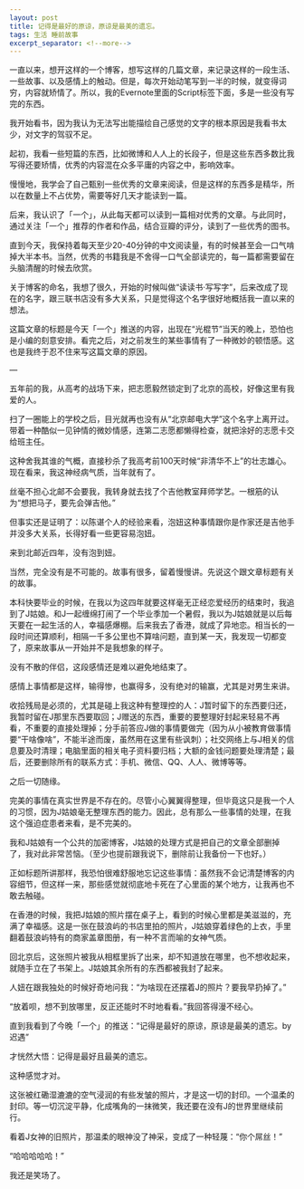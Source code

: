 ```yaml
---
layout: post
title: 记得是最好的原谅，原谅是最美的遗忘。
tags: 生活 睡前故事
excerpt_separator: <!--more-->
---
```

一直以来，想开这样的一个博客，想写这样的几篇文章，来记录这样的一段生活、一些故事、以及感情上的触动。但是，每次开始动笔写到一半的时候，就变得词穷，内容就矫情了。所以，我的Evernote里面的Script标签下面，多是一些没有写完的东西。

我开始看书，因为我认为无法写出能描绘自己感觉的文字的根本原因是我看书太少，对文字的驾驭不足。

起初，我看一些短篇的东西，比如微博和人人上的长段子，但是这些东西多数比我写得还要矫情，优秀的内容混在众多平庸的内容之中，影响效率。

慢慢地，我学会了自己甄别一些优秀的文章来阅读，但是这样的东西多是精华，所以在数量上不占优势，需要等好几天才能读到一篇。

后来，我认识了「一个」，从此每天都可以读到一篇相对优秀的文章。与此同时，通过关注「一个」推荐的作者和作品，结合豆瓣的评分，读到了一些优秀的图书。

直到今天，我保持着每天至少20-40分钟的中文阅读量，有的时候甚至会一口气啃掉大半本书。当然，优秀的书籍我是不舍得一口气全部读完的，每一篇都需要留在头脑清醒的时候去欣赏。

<!--more-->

关于博客的命名，我想了很久，开始的时候叫做“读读书·写写字”，后来改成了现在的名字，跟三联书店没有多大关系，只是觉得这个名字很好地概括我一直以来的想法。

这篇文章的标题是今天「一个」推送的内容，出现在“光棍节”当天的晚上，恐怕也是小编的刻意安排。看完之后，对之前发生的某些事情有了一种微妙的顿悟感。这也是我终于忍不住来写这篇文章的原因。

—

五年前的我，从高考的战场下来，把志愿毅然锁定到了北京的高校，好像这里有我爱的人。

扫了一圈能上的学校之后，目光就再也没有从“北京邮电大学”这个名字上离开过。带着一种酷似一见钟情的微妙情感，连第二志愿都懒得检查，就把涂好的志愿卡交给班主任。

这种舍我其谁的气概，直接秒杀了我高考前100天时候“非清华不上”的壮志雄心。现在看来，我这神经病气质，当年就有了。

丝毫不担心北邮不会要我，我转身就去找了个吉他教室拜师学艺。一根筋的认为“想把马子，要先会弹吉他。”

但事实还是证明了：以陈谌个人的经验来看，泡妞这种事情跟你是作家还是吉他手并没多大关系，长得好看一些更容易泡妞。

来到北邮近四年，没有泡到妞。

当然，完全没有是不可能的。故事有很多，留着慢慢讲。先说这个跟文章标题有关的故事。

本科快要毕业的时候，在我以为这四年就要这样毫无正经恋爱经历的结束时，我追到了J姑娘。和J一起缠绵打闹了一个毕业季加一个暑假，我以为J姑娘就是以后每天要在一起生活的人，幸福感爆棚。后来我去了香港，就成了异地恋。相当长的一段时间还算顺利，相隔一千多公里也不算啥问题，直到某一天，我发现一切都变了，原来故事从一开始并不是我想象的样子。

没有不散的伴侣，这段感情还是难以避免地结束了。

感情上事情都是这样，输得惨，也赢得多，没有绝对的输赢，尤其是对男生来讲。

收拾残局是必须的，尤其是碰上我这种有整理控的人：J暂时留下的东西要归还，我暂时留在J那里东西要取回；J赠送的东西，重要的要整理好封起来轻易不再看，不重要的直接处理掉；分手前答应J做的事情要做完（因为从小被教育做事情要“干啥像啥”，不能半途而废，虽然用在这里有些讽刺）；社交网络上与J相关的信息要及时清理；电脑里面的相关电子资料要归档；大额的金钱问题要处理清楚；最后，还要删除所有的联系方式：手机、微信、QQ、人人、微博等等。

之后一切随缘。

完美的事情在真实世界是不存在的。尽管小心翼翼得整理，但毕竟这只是我一个人的习惯，因为J姑娘毫无整理东西的能力。因此，总有那么一些事情的处理，在我这个强迫症患者来看，是不完美的。

我和J姑娘有一个公共的加密博客，J姑娘的处理方式是把自己的文章全部删掉了，我对此非常苦恼。（至少也提前跟我说下，删除前让我备份一下也好。）

正如标题所讲那样，我恐怕很难舒服地忘记这些事情：虽然我不会记清楚博客的内容细节，但这样一来，那些感觉就彻底地卡死在了心里面的某个地方，让我再也不敢去触碰。

在香港的时候，我把J姑娘的照片摆在桌子上，看到的时候心里都是美滋滋的，充满了幸福感。这是一张在鼓浪屿的书店里拍的照片，J姑娘穿着绿色的上衣，手里翻着鼓浪屿特有的商家盖章图册，有一种不言而喻的女神气质。

回北京后，这张照片被我从相框里拆了出来，却不知道放在哪里，也不想收起来，就随手立在了书架上。J姑娘其余所有的东西都被我封了起来。

人妞在跟我独处的时候好奇地问我：“为啥现在还摆着J的照片？要我早扔掉了。”

“放着呗，想不到放哪里，反正还能时不时地看看。”我回答得漫不经心。

直到我看到了今晚「一个」的推送：“记得是最好的原谅，原谅是最美的遗忘。by 迟遇”

才恍然大悟：记得是最好且最美的遗忘。

这种感觉才对。

这张被红磡湿漉漉的空气浸润的有些发皱的照片，才是这一切的封印。一个温柔的封印。等一切沉淀平静，化成嘴角的一抹微笑，我还要在没有J的世界里继续前行。

看着J女神的旧照片，那温柔的眼神没了神采，变成了一种轻蔑：“你个屌丝！”

“哈哈哈哈哈！”

我还是笑场了。